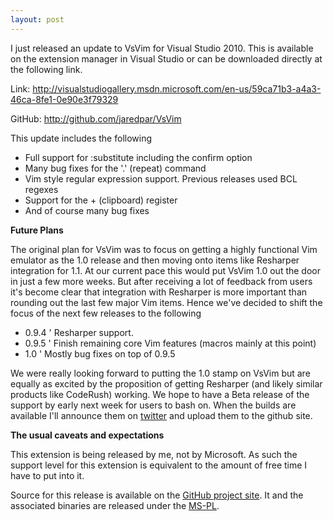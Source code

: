 ```yaml
---
layout: post
---
```

I just released an update to VsVim for Visual Studio 2010. This is available on the extension manager in Visual Studio or can be downloaded directly at the following link.

Link: <http://visualstudiogallery.msdn.microsoft.com/en-us/59ca71b3-a4a3-46ca-8fe1-0e90e3f79329>

GitHub: <http://github.com/jaredpar/VsVim>

This update includes the following

  * Full support for :substitute including the confirm option 
  * Many bug fixes for the '.' (repeat) command 
  * Vim style regular expression support. Previous releases used BCL regexes 
  * Support for the + (clipboard) register 
  * And of course many bug fixes 

**Future Plans**

The original plan for VsVim was to focus on getting a highly functional Vim emulator as the 1.0 release and then moving onto items like Resharper integration for 1.1. At our current pace this would put VsVim 1.0 out the door in just a few more weeks. But after receiving a lot of feedback from users it's become clear that integration with Resharper is more important than rounding out the last few major Vim items. Hence we've decided to shift the focus of the next few releases to the following

  * 0.9.4 ' Resharper support. 
  * 0.9.5 ' Finish remaining core Vim features (macros mainly at this point) 
  * 1.0 ' Mostly bug fixes on top of 0.9.5 

We were really looking forward to putting the 1.0 stamp on VsVim but are equally as excited by the proposition of getting Resharper (and likely similar products like CodeRush) working. We hope to have a Beta release of the support by early next week for users to bash on. When the builds are available I'll announce them on [twitter](http://twitter.com/jaredpar) and upload them to the github site.

**The usual caveats and expectations**

This extension is being released by me, not by Microsoft. As such the support level for this extension is equivalent to the amount of free time I have to put into it.

Source for this release is available on the [GitHub project site](http://github.com/jaredpar/VsVim). It and the associated binaries are released under the [MS-PL](http://msdn.microsoft.com/en-us/library/cc707818.aspx).

